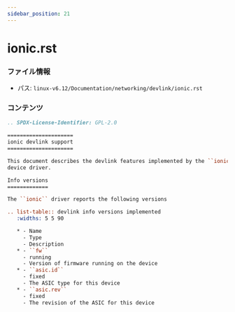 ```yaml
---
sidebar_position: 21
---
```

# ionic.rst

### ファイル情報

- パス: `linux-v6.12/Documentation/networking/devlink/ionic.rst`

### コンテンツ

```rst
.. SPDX-License-Identifier: GPL-2.0

=====================
ionic devlink support
=====================

This document describes the devlink features implemented by the ``ionic``
device driver.

Info versions
=============

The ``ionic`` driver reports the following versions

.. list-table:: devlink info versions implemented
   :widths: 5 5 90

   * - Name
     - Type
     - Description
   * - ``fw``
     - running
     - Version of firmware running on the device
   * - ``asic.id``
     - fixed
     - The ASIC type for this device
   * - ``asic.rev``
     - fixed
     - The revision of the ASIC for this device

```
